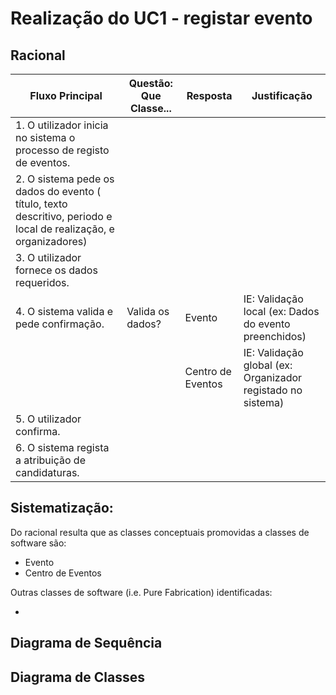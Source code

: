 # Realização do UC1 - registar evento #

## Racional ##

Fluxo Principal | Questão: Que Classe... | Resposta | Justificação
--------------- | ---------------------- | -------- | ------------
1. O utilizador inicia no sistema o processo de registo de eventos. 	|	|	|
2. O sistema pede os dados do evento ( título, texto descritivo, periodo e local de realização, e organizadores) 	|	|	|
3. O utilizador fornece os dados requeridos. 	|	|	|
4. O sistema valida e pede confirmação. 	| Valida os dados? 	|Evento	|IE: Validação local (ex: Dados do evento preenchidos) 
	|	|Centro de Eventos	|IE: Validação global (ex: Organizador registado no sistema)
5. O utilizador confirma. 	|	|	|
6. O sistema regista a atribuição de candidaturas. 	|	|	|


## Sistematização: ##

Do racional resulta que as classes conceptuais promovidas a classes de software são:

* Evento
* Centro de Eventos

Outras classes de software (i.e. Pure Fabrication) identificadas:  

*


## Diagrama de Sequência ##

## Diagrama de Classes ##
